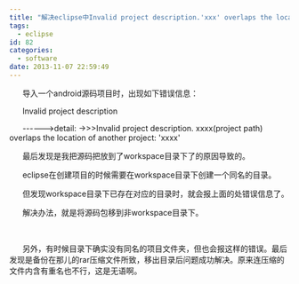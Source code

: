 ```yaml
---
title: "解决eclipse中Invalid project description.'xxx' overlaps the location of another project: 'xxxx'"
tags:
  - eclipse
id: 82
categories:
  - software
date: 2013-11-07 22:59:49
---
```


&nbsp; &nbsp; &nbsp; 导入一个android源码项目时，出现如下错误信息：

&nbsp; &nbsp; &nbsp; Invalid project description

&nbsp; &nbsp; &nbsp; ------&gt;detail: -&gt;&gt;&gt;Invalid project description. xxxx(project path) overlaps the location of another project: 'xxxx'

&nbsp; &nbsp; &nbsp; 最后发现是我把源码把放到了workspace目录下了的原因导致的。

&nbsp; &nbsp; &nbsp; eclipse在创建项目的时候需要在workspace目录下创建一个同名的目录。

&nbsp; &nbsp; &nbsp; 但发现workspace目录下已存在对应的目录时，就会报上面的处错误信息了。

&nbsp; &nbsp; &nbsp; 解决办法，就是将源码包移到非workspace目录下。

&nbsp;

&nbsp; &nbsp; &nbsp; 另外，有时候目录下确实没有同名的项目文件夹，但也会报这样的错误。最后发现是备份在那儿的rar压缩文件所致，移出目录后问题成功解决。原来连压缩的文件内含有重名也不行，这是无语啊。

&nbsp;
